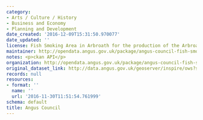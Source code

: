 ```yaml
---
category:
- Arts / Culture / History
- Business and Economy
- Planning and Development
date_created: '2016-12-09T15:31:50.970077'
date_updated: ''
license: Fish Smoking Area in Arbroath for the production of the Arbroath Smokie
maintainer: http://opendata.angus.gov.uk/package/angus-council-fish-smoking-areas
notes: <p>ckan API</p>
organization: http://opendata.angus.gov.uk/package/angus-council-fish-smoking-areas
original_dataset_link: http://data.angus.gov.uk/geoserver/inspire/ows?service=WFS&version=1.0.0&request=GetFeature&typeName=inspire:pln_fishsmoking&outputFormat=application%2Fjson&srsName=EPSG:3857
records: null
resources:
- format: ''
  name: ''
  url: '2016-11-30T11:51:54.761999'
schema: default
title: Angus Council
---
```

